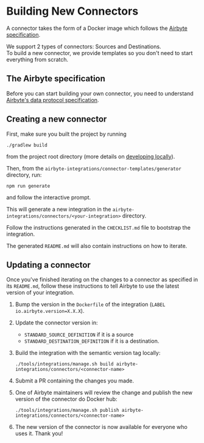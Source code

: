 # Building New Connectors

A connector takes the form of a Docker image which follows the [Airbyte specification](../../architecture/airbyte-specification.md).

We support 2 types of connectors: Sources and Destinations.   
To build a new connector, we provide templates so you don't need to start everything from scratch.

## The Airbyte specification

Before you can start building your own connector, you need to understand [Airbyte's data protocol specification](../../architecture/airbyte-specification.md).

## Creating a new connector

First, make sure you built the project by running

```text
./gradlew build
```

from the project root directory \(more details on [developing locally](../developing-locally.md)\).

Then, from the `airbyte-integrations/connector-templates/generator` directory, run:

```text
npm run generate
```

and follow the interactive prompt.

This will generate a new integration in the `airbyte-integrations/connectors/<your-integration>` directory.

Follow the instructions generated in the `CHECKLIST.md` file to bootstrap the integration.

The generated `README.md` will also contain instructions on how to iterate.

## Updating a connector

Once you've finished iterating on the changes to a connector as specified in its `README.md`, follow these instructions to tell Airbyte to use the latest version of your integration.

1. Bump the version in the `Dockerfile` of the integration \(`LABEL io.airbyte.version=X.X.X`\).
2. Update the connector version in:
   * `STANDARD_SOURCE_DEFINITION` if it is a source
   * `STANDARD_DESTINATION_DEFINITION` if it is a destination.
3. Build the integration with the semantic version tag locally:

   ```text
   ./tools/integrations/manage.sh build airbyte-integrations/connectors/<connector-name>
   ```

4. Submit a PR containing the changes you made.
5. One of Airbyte maintainers will review the change and publish the new version of the connector do Docker hub:

   ```text
   ./tools/integrations/manage.sh publish airbyte-integrations/connectors/<connector-name>
   ```

6. The new version of the connector is now available for everyone who uses it. Thank you!

